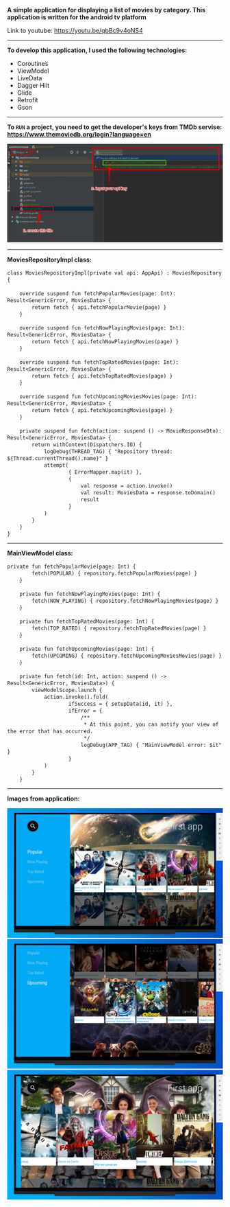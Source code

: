 **A simple application for displaying a list of movies by category. This application is written for the android tv platform**

Link to youtube: https://youtu.be/qbBc9v4oNS4

---

**To develop this application, I used the following technologies:**

- Coroutines
- ViewModel
- LiveData
- Dagger Hilt
- Glide
- Retrofit
- Gson

---

**To `RUN` a project, you need to get the developer's keys from TMDb servise: https://www.themoviedb.org/login?language=en**


![Add secret key to project](/app/src/main/assets/4.jpg)

---

**MoviesRepositoryImpl class:**

```
class MoviesRepositoryImpl(private val api: AppApi) : MoviesRepository {

    override suspend fun fetchPopularMovies(page: Int): Result<GenericError, MoviesData> {
        return fetch { api.fetchPopularMovie(page) }
    }

    override suspend fun fetchNowPlayingMovies(page: Int): Result<GenericError, MoviesData> {
        return fetch { api.fetchNowPlayingMovies(page) }
    }

    override suspend fun fetchTopRatedMovies(page: Int): Result<GenericError, MoviesData> {
        return fetch { api.fetchTopRatedMovies(page) }
    }

    override suspend fun fetchUpcomingMoviesMovies(page: Int): Result<GenericError, MoviesData> {
        return fetch { api.fetchUpcomingMovies(page) }
    }

    private suspend fun fetch(action: suspend () -> MovieResponseDto): Result<GenericError, MoviesData> {
        return withContext(Dispatchers.IO) {
            logDebug(THREAD_TAG) { "Repository thread: ${Thread.currentThread().name}" }
            attempt(
                    { ErrorMapper.map(it) },
                    {
                        val response = action.invoke()
                        val result: MoviesData = response.toDomain()
                        result
                    }
            )
        }
    }
}
```

---

**MainViewModel class:**

```
private fun fetchPopularMovie(page: Int) {
        fetch(POPULAR) { repository.fetchPopularMovies(page) }
    }

    private fun fetchNowPlayingMovies(page: Int) {
        fetch(NOW_PLAYING) { repository.fetchNowPlayingMovies(page) }
    }

    private fun fetchTopRatedMovies(page: Int) {
        fetch(TOP_RATED) { repository.fetchTopRatedMovies(page) }
    }

    private fun fetchUpcomingMovies(page: Int) {
        fetch(UPCOMING) { repository.fetchUpcomingMoviesMovies(page) }
    }

    private fun fetch(id: Int, action: suspend () -> Result<GenericError, MoviesData>) {
        viewModelScope.launch {
            action.invoke().fold(
                    ifSuccess = { setupData(id, it) },
                    ifError = {
                        /**
                         * At this point, you can notify your view of the error that has occurred.
                         */
                        logDebug(APP_TAG) { "MainViewModel error: $it" }
                    }
            )
        }
    }
```

---

**Images from application:**

![1](/app/src/main/assets/1.jpg)
![2](/app/src/main/assets/2.jpg)
![3](/app/src/main/assets/3.jpg)